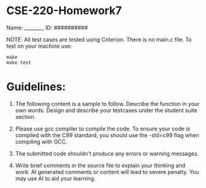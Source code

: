 # CSE-220-Homework7
Name: ________
ID: ##########

NOTE: All test cases are tested using Criterion. There is no main.c file. To test on your machine use:

    make 
    make test

# Guidelines:

1. The following content is a sample to follow. Describe the function in your own words. Design and describe your testcases under the student suite section.

2. Please use gcc compiler to compile the code. To ensure your code is compiled with the C99 standard, you should use the -std=c99 flag when compiling with GCC.

3. The submitted code shouldn't produce any errors or warning messages.

4. Write brief comments in the source file to explain your thinking and work. AI generated comments or content will lead to severe penalty. You may use AI to aid your learning.
